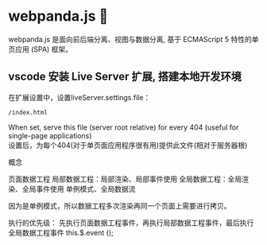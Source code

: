 # webpanda.js 👋

webpanda.js 是面向前后端分离、视图与数据分离, 基于 ECMAScript 5 特性的单页应用 (SPA) 框架。


## vscode 安装 Live Server 扩展, 搭建本地开发环境

在扩展设置中，设置liveServer.settings.file：
```shell
/index.html
```

When set, serve this file (server root relative) for every 404 (useful for single-page applications)  
设置后，为每个404(对于单页面应用程序很有用)提供此文件(相对于服务器根)




概念

页面数据工程
局部数据工程：局部渲染、局部事件使用
全局数据工程：全局渲染、全局事件使用
单例模式、全局数据流

因为是单例模式，所以数据工程多次渲染再同一个页面上需要进行拷贝。


执行的优先级：
先执行页面数据工程事件，再执行局部数据工程事件，最后执行全局数据工程事件
this.$.event ();





